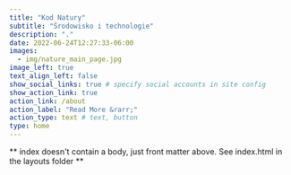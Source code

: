 ```yaml
---
title: "Kod Natury"
subtitle: "Środowisko i technologie"
description: "."
date: 2022-06-24T12:27:33-06:00
images:
  - img/nature_main_page.jpg
image_left: true
text_align_left: false
show_social_links: true # specify social accounts in site config
show_action_link: true
action_link: /about
action_label: "Read More &rarr;"
action_type: text # text, button
type: home
---
```


** index doesn't contain a body, just front matter above.
See index.html in the layouts folder **
